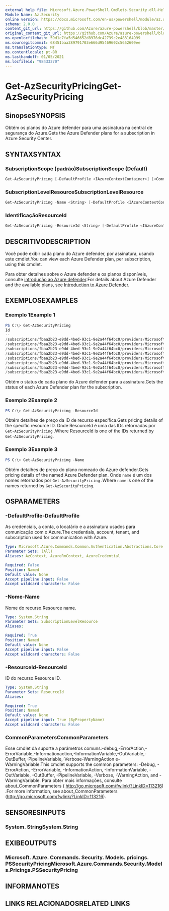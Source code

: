 ```yaml
---
external help file: Microsoft.Azure.PowerShell.Cmdlets.Security.dll-Help.xml
Module Name: Az.Security
online version: https://docs.microsoft.com/en-us/powershell/module/az.security/Get-AzSecurityPricing
schema: 2.0.0
content_git_url: https://github.com/Azure/azure-powershell/blob/master/src/Security/Security/help/Get-AzSecurityPricing.md
original_content_git_url: https://github.com/Azure/azure-powershell/blob/master/src/Security/Security/help/Get-AzSecurityPricing.md
ms.openlocfilehash: 59d1c7fa5d546652d8976dc42739c2e483164999
ms.sourcegitcommit: 68451baa389791703e666d95469602c5652609ee
ms.translationtype: MT
ms.contentlocale: pt-BR
ms.lasthandoff: 01/05/2021
ms.locfileid: "98433270"
---
```

# <span data-ttu-id="13681-101">Get-AzSecurityPricing</span><span class="sxs-lookup"><span data-stu-id="13681-101">Get-AzSecurityPricing</span></span>

## <span data-ttu-id="13681-102">Sinopse</span><span class="sxs-lookup"><span data-stu-id="13681-102">SYNOPSIS</span></span>

<span data-ttu-id="13681-103">Obtém os planos do Azure defender para uma assinatura na central de segurança do Azure.</span><span class="sxs-lookup"><span data-stu-id="13681-103">Gets the Azure Defender plans for a subscription in Azure Security Center.</span></span>

## <span data-ttu-id="13681-104">SYNTAX</span><span class="sxs-lookup"><span data-stu-id="13681-104">SYNTAX</span></span>

### <span data-ttu-id="13681-105">SubscriptionScope (padrão)</span><span class="sxs-lookup"><span data-stu-id="13681-105">SubscriptionScope (Default)</span></span>

```powershell
Get-AzSecurityPricing [-DefaultProfile <IAzureContextContainer>] [<CommonParameters>]
```

### <span data-ttu-id="13681-106">SubscriptionLevelResource</span><span class="sxs-lookup"><span data-stu-id="13681-106">SubscriptionLevelResource</span></span>

```powershell
Get-AzSecurityPricing -Name <String> [-DefaultProfile <IAzureContextContainer>] [<CommonParameters>]
```

### <span data-ttu-id="13681-107">Identificação</span><span class="sxs-lookup"><span data-stu-id="13681-107">ResourceId</span></span>

```powershell
Get-AzSecurityPricing -ResourceId <String> [-DefaultProfile <IAzureContextContainer>] [<CommonParameters>]
```

## <span data-ttu-id="13681-108">DESCRITIVO</span><span class="sxs-lookup"><span data-stu-id="13681-108">DESCRIPTION</span></span>

<span data-ttu-id="13681-109">Você pode exibir cada plano do Azure defender, por assinatura, usando este cmdlet.</span><span class="sxs-lookup"><span data-stu-id="13681-109">You can view each Azure Defender plan, per subscription, using this cmdlet.</span></span>

<span data-ttu-id="13681-110">Para obter detalhes sobre o Azure defender e os planos disponíveis, consulte [introdução ao Azure defender](https://docs.microsoft.com/azure/security-center/azure-defender).</span><span class="sxs-lookup"><span data-stu-id="13681-110">For details about Azure Defender and the available plans, see [Introduction to Azure Defender](https://docs.microsoft.com/azure/security-center/azure-defender).</span></span>

## <span data-ttu-id="13681-111">EXEMPLOS</span><span class="sxs-lookup"><span data-stu-id="13681-111">EXAMPLES</span></span>

### <span data-ttu-id="13681-112">Exemplo 1</span><span class="sxs-lookup"><span data-stu-id="13681-112">Example 1</span></span>

```powershell
PS C:\> Get-AzSecurityPricing
Id                                                                                                                   Name                      PricingTier    FreeTrialRemainingTime
--                                                                                                                   ----                      -----------    ----------------------
/subscriptions/fbaa2b23-e9dd-4bed-93c1-9e2a44f64bc0/providers/Microsoft.Security/pricings/VirtualMachines            VirtualMachines           Free           00:00:00
/subscriptions/fbaa2b23-e9dd-4bed-93c1-9e2a44f64bc0/providers/Microsoft.Security/pricings/Sqlservers                 SqlServers                Standard       00:00:00
/subscriptions/fbaa2b23-e9dd-4bed-93c1-9e2a44f64bc0/providers/Microsoft.Security/pricings/AppServices                AppServices               Free           00:00:00
/subscriptions/fbaa2b23-e9dd-4bed-93c1-9e2a44f64bc0/providers/Microsoft.Security/pricings/StorageAccounts            StorageAccounts           Free           00:00:00
/subscriptions/fbaa2b23-e9dd-4bed-93c1-9e2a44f64bc0/providers/Microsoft.Security/pricings/SqlserverVirtualMachines   SqlservervirtualMachines  Free           00:00:00
/subscriptions/fbaa2b23-e9dd-4bed-93c1-9e2a44f64bc0/providers/Microsoft.Security/pricings/KubernetesService          KubernetesService         Free           00:00:00
/subscriptions/fbaa2b23-e9dd-4bed-93c1-9e2a44f64bc0/providers/Microsoft.Security/pricings/ContainerRegistry          ContainerRegistry         Free           00:00:00
/subscriptions/fbaa2b23-e9dd-4bed-93c1-9e2a44f64bc0/providers/Microsoft.Security/pricings/KeyVaults                  KeyVaults                 Free           00:00:00
```

<span data-ttu-id="13681-113">Obtém o status de cada plano do Azure defender para a assinatura.</span><span class="sxs-lookup"><span data-stu-id="13681-113">Gets the status of each Azure Defender plan for the subscription.</span></span>



### <span data-ttu-id="13681-114">Exemplo 2</span><span class="sxs-lookup"><span data-stu-id="13681-114">Example 2</span></span>

```powershell
PS C:\> Get-AzSecurityPricing -ResourceId
```

<span data-ttu-id="13681-115">Obtém detalhes de preço da ID de recurso específica.</span><span class="sxs-lookup"><span data-stu-id="13681-115">Gets pricing details of the specific resource ID.</span></span> <span data-ttu-id="13681-116">Onde ResourceId é uma das IDs retornadas por `Get-AzSecurityPricing` .</span><span class="sxs-lookup"><span data-stu-id="13681-116">Where ResourceId is one of the IDs returned by `Get-AzSecurityPricing`.</span></span>

### <span data-ttu-id="13681-117">Exemplo 3</span><span class="sxs-lookup"><span data-stu-id="13681-117">Example 3</span></span>

```powershell
PS C:\> Get-AzSecurityPricing -Name
```

<span data-ttu-id="13681-118">Obtém detalhes de preço do plano nomeado do Azure defender.</span><span class="sxs-lookup"><span data-stu-id="13681-118">Gets pricing details of the named Azure Defender plan.</span></span> <span data-ttu-id="13681-119">Onde `name` é um dos nomes retornados por `Get-AzSecurityPricing` .</span><span class="sxs-lookup"><span data-stu-id="13681-119">Where `name` is one of the names returned by `Get-AzSecurityPricing`.</span></span>


## <span data-ttu-id="13681-120">OS</span><span class="sxs-lookup"><span data-stu-id="13681-120">PARAMETERS</span></span>

### <span data-ttu-id="13681-121">-DefaultProfile</span><span class="sxs-lookup"><span data-stu-id="13681-121">-DefaultProfile</span></span>

<span data-ttu-id="13681-122">As credenciais, a conta, o locatário e a assinatura usados para comunicação com o Azure.</span><span class="sxs-lookup"><span data-stu-id="13681-122">The credentials, account, tenant, and subscription used for communication with Azure.</span></span>

```yaml
Type: Microsoft.Azure.Commands.Common.Authentication.Abstractions.Core.IAzureContextContainer
Parameter Sets: (All)
Aliases: AzContext, AzureRmContext, AzureCredential

Required: False
Position: Named
Default value: None
Accept pipeline input: False
Accept wildcard characters: False
```

### <span data-ttu-id="13681-123">-Nome</span><span class="sxs-lookup"><span data-stu-id="13681-123">-Name</span></span>

<span data-ttu-id="13681-124">Nome do recurso.</span><span class="sxs-lookup"><span data-stu-id="13681-124">Resource name.</span></span>

```yaml
Type: System.String
Parameter Sets: SubscriptionLevelResource
Aliases:

Required: True
Position: Named
Default value: None
Accept pipeline input: False
Accept wildcard characters: False
```

### <span data-ttu-id="13681-125">-ResourceId</span><span class="sxs-lookup"><span data-stu-id="13681-125">-ResourceId</span></span>

<span data-ttu-id="13681-126">ID do recurso.</span><span class="sxs-lookup"><span data-stu-id="13681-126">Resource ID.</span></span>

```yaml
Type: System.String
Parameter Sets: ResourceId
Aliases:

Required: True
Position: Named
Default value: None
Accept pipeline input: True (ByPropertyName)
Accept wildcard characters: False
```

### <span data-ttu-id="13681-127">CommonParameters</span><span class="sxs-lookup"><span data-stu-id="13681-127">CommonParameters</span></span>

<span data-ttu-id="13681-128">Esse cmdlet dá suporte a parâmetros comuns:-debug,-ErrorAction,-ErrorVariable,-Informationaction,-InformationVariable,-OutVariable,-OutBuffer,-PipelineVariable,-Verbose-WarningAction e-WarningVariable.</span><span class="sxs-lookup"><span data-stu-id="13681-128">This cmdlet supports the common parameters: -Debug, -ErrorAction, -ErrorVariable, -InformationAction, -InformationVariable, -OutVariable, -OutBuffer, -PipelineVariable, -Verbose, -WarningAction, and -WarningVariable.</span></span> <span data-ttu-id="13681-129">Para obter mais informações, consulte about_CommonParameters ( http://go.microsoft.com/fwlink/?LinkID=113216) .</span><span class="sxs-lookup"><span data-stu-id="13681-129">For more information, see about_CommonParameters (http://go.microsoft.com/fwlink/?LinkID=113216).</span></span>

## <span data-ttu-id="13681-130">SENSORES</span><span class="sxs-lookup"><span data-stu-id="13681-130">INPUTS</span></span>

### <span data-ttu-id="13681-131">System. String</span><span class="sxs-lookup"><span data-stu-id="13681-131">System.String</span></span>

## <span data-ttu-id="13681-132">EXIBE</span><span class="sxs-lookup"><span data-stu-id="13681-132">OUTPUTS</span></span>

### <span data-ttu-id="13681-133">Microsoft. Azure. Commands. Security. Models. pricings. PSSecurityPricing</span><span class="sxs-lookup"><span data-stu-id="13681-133">Microsoft.Azure.Commands.Security.Models.Pricings.PSSecurityPricing</span></span>

## <span data-ttu-id="13681-134">INFORMA</span><span class="sxs-lookup"><span data-stu-id="13681-134">NOTES</span></span>

## <span data-ttu-id="13681-135">LINKS RELACIONADOS</span><span class="sxs-lookup"><span data-stu-id="13681-135">RELATED LINKS</span></span>
